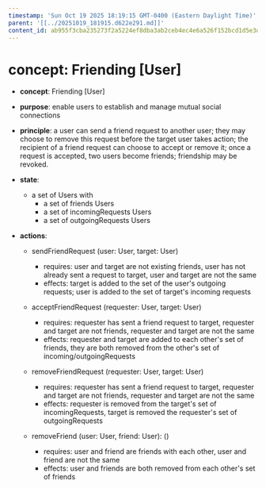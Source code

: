 ```yaml
---
timestamp: 'Sun Oct 19 2025 18:19:15 GMT-0400 (Eastern Daylight Time)'
parent: '[[../20251019_181915.d622e291.md]]'
content_id: ab955f3cba235273f2a5224ef8dba3ab2ceb4ec4e6a526f152bcd1d5e3dd65c3
---
```


# concept: Friending \[User]

* **concept**: Friending \[User]

* **purpose**: enable users to establish and manage mutual social connections

* **principle**: a user can send a friend request to another user; they may choose to remove this request before the target user takes action; the recipient of a friend request can choose to accept or remove it; once a request is accepted, two users become friends; friendship may be revoked.

* **state**:
  * a set of Users with
    * a set of friends Users
    * a set of incomingRequests Users
    * a set of outgoingRequests Users

* **actions**:
  * sendFriendRequest (user: User, target: User)
    * requires: user and target are not existing friends, user has not already sent a request to target, user and target are not the same
    * effects: target is added to the set of the user's outgoing requests; user is added to the set of target's incoming requests

  * acceptFriendRequest (requester: User, target: User)
    * requires: requester has sent a friend request to target, requester and target are not friends, requester and target are not the same
    * effects: requester and target are added to each other's set of friends, they are both removed from the other's set of incoming/outgoingRequests

  * removeFriendRequest (requester: User, target: User)
    * requires: requester has sent a friend request to target, requester and target are not friends, requester and target are not the same
    * effects: requester is removed from the target's set of incomingRequests, target is removed the requester's set of outgoingRequests

  * removeFriend (user: User, friend: User): ()
    * requires: user and friend are friends with each other, user and friend are not the same
    * effects: user and friends are both removed from each other's set of friends
